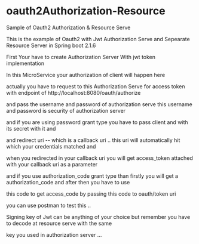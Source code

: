 # oauth2Authorization-Resource
Sample of Oauth2 Authorization &amp; Resource Serve

This is the example of Oauth2 with Jwt Authorization Serve and Sepearate Resource Server in Spring boot 2.1.6

First Your have to create Authorization Server With jwt token implementation 

In this MicroService your authorization of client will happen here 

actually you have to request to this Authorization Serve for access token with endpoint of http://localhost:8080/oauth/authorize

and pass the username and password of authorization serve this username and password is security of authorization server

and if you are using password grant type you have to pass client and with its secret with it and 

and redirect uri -- which is a callback uri .. this uri will automatically hit which your credentials matched and 

when you redirected in your callback uri you will get access_token attached with your callback uri as a parameter 

and if you use authorization_code grant type than firstly you will get a authorization_code and after then you have to  use 

this code to get access_code by passing this code to oauth/token uri 

you can use postman to test this ..

Signing key of Jwt can be anything of your choice but remember you have to decode at resource serve with the same 

key you used in authorization server ...
